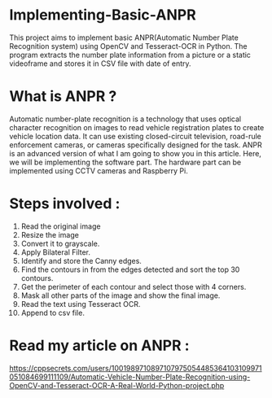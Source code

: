 # Implementing-Basic-ANPR
This project aims to implement basic ANPR(Automatic Number Plate Recognition system) using OpenCV and Tesseract-OCR in Python. The program extracts the number plate information from a picture or a static videoframe and stores it in CSV file with date of entry.

# What is ANPR ?
Automatic number-plate recognition is a technology that uses optical character recognition on images to read vehicle registration plates to create vehicle location data. It can use existing closed-circuit television, road-rule enforcement cameras, or cameras specifically designed for the task.
ANPR is an advanced version of what I am going to show you in this article. Here, we will be implementing the software part. The hardware part can be implemented using CCTV cameras and Raspberry Pi.

# Steps involved :
1. Read the original image
2. Resize the image
3. Convert it to grayscale.
4. Apply Bilateral Filter.
5. Identify and store the Canny edges. 
6. Find the contours in from the edges detected and sort the top 30 contours.
7. Get the perimeter of each contour and select those with 4 corners.
8. Mask all other parts of the image and show the final image.
9. Read the text using Tesseract OCR.
10. Append to csv file.

# Read my article on ANPR : 
https://cppsecrets.com/users/1001989710897107975054485364103109971051084699111109/Automatic-Vehicle-Number-Plate-Recognition-using-OpenCV-and-Tesseract-OCR-A-Real-World-Python-project.php
